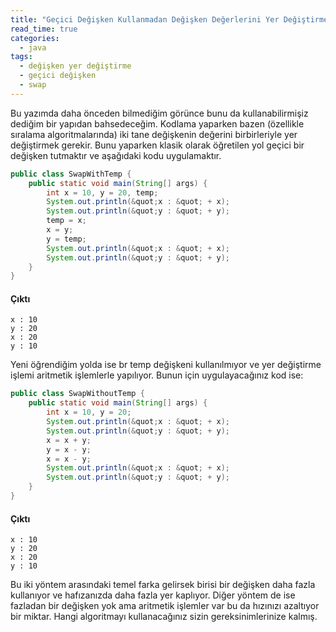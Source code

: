 ```yaml
---
title: "Geçici Değişken Kullanmadan Değişken Değerlerini Yer Değiştirme"
read_time: true
categories:
  - java
tags:
  - değişken yer değiştirme
  - geçici değişken
  - swap
---
```


Bu yazımda daha önceden bilmediğim görünce bunu da kullanabilirmişiz dediğim bir yapıdan bahsedeceğim.
Kodlama yaparken bazen (özellikle sıralama algoritmalarında) iki tane değişkenin değerini birbirleriyle yer değiştirmek gerekir. 
Bunu yaparken klasik olarak öğretilen yol geçici bir değişken tutmaktır ve aşağıdaki kodu uygulamaktır.

```java
public class SwapWithTemp {
	public static void main(String[] args) {
		int x = 10, y = 20, temp;
		System.out.println(&quot;x : &quot; + x);
		System.out.println(&quot;y : &quot; + y);
		temp = x;
		x = y;
		y = temp;
		System.out.println(&quot;x : &quot; + x);
		System.out.println(&quot;y : &quot; + y);
	}
}
```

#### Çıktı
```
x : 10
y : 20
x : 20
y : 10
```


Yeni öğrendiğim yolda ise br temp değişkeni kullanılmıyor ve yer değiştirme işlemi aritmetik işlemlerle yapılıyor. 
Bunun için uygulayacağınız kod ise:

```java
public class SwapWithoutTemp {
	public static void main(String[] args) {
		int x = 10, y = 20;
		System.out.println(&quot;x : &quot; + x);
		System.out.println(&quot;y : &quot; + y);
		x = x + y;
		y = x - y;
		x = x - y;
		System.out.println(&quot;x : &quot; + x);
		System.out.println(&quot;y : &quot; + y);
	}
}
```

#### Çıktı
```
x : 10
y : 20
x : 20
y : 10
```


Bu iki yöntem arasındaki temel farka gelirsek birisi bir değişken daha fazla kullanıyor ve hafızanızda daha fazla yer kaplıyor. 
Diğer yöntem de ise fazladan bir değişken yok ama aritmetik işlemler var bu da hızınızı azaltıyor bir miktar. 
Hangi algoritmayı kullanacağınız sizin gereksinimlerinize kalmış.
